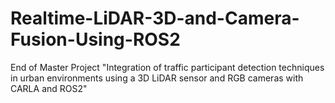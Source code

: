 # Realtime-LiDAR-3D-and-Camera-Fusion-Using-ROS2
End of Master Project "Integration of traffic participant detection techniques in urban environments using a 3D LiDAR sensor and RGB cameras with CARLA and ROS2"
